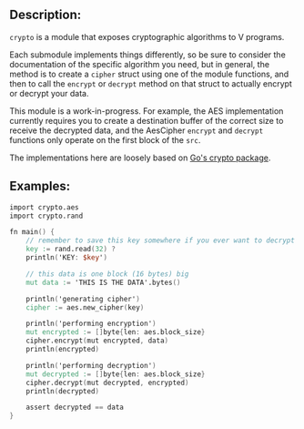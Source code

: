 ## Description:

`crypto` is a module that exposes cryptographic algorithms to V programs.

Each submodule implements things differently, so be sure to consider the documentation
of the specific algorithm you need, but in general, the method is to create a `cipher`
struct using one of the module functions, and then to call the `encrypt` or `decrypt`
method on that struct to actually encrypt or decrypt your data.

This module is a work-in-progress. For example, the AES implementation currently requires you
to create a destination buffer of the correct size to receive the decrypted data, and the AesCipher
`encrypt` and `decrypt` functions only operate on the first block of the `src`.

The implementations here are loosely based on [Go's crypto package](https://pkg.go.dev/crypto).

## Examples:

```v
import crypto.aes
import crypto.rand

fn main() {
	// remember to save this key somewhere if you ever want to decrypt your data
	key := rand.read(32) ?
	println('KEY: $key')

	// this data is one block (16 bytes) big
	mut data := 'THIS IS THE DATA'.bytes()

	println('generating cipher')
	cipher := aes.new_cipher(key)

	println('performing encryption')
	mut encrypted := []byte{len: aes.block_size}
	cipher.encrypt(mut encrypted, data)
	println(encrypted)

	println('performing decryption')
	mut decrypted := []byte{len: aes.block_size}
	cipher.decrypt(mut decrypted, encrypted)
	println(decrypted)

	assert decrypted == data
}
```
